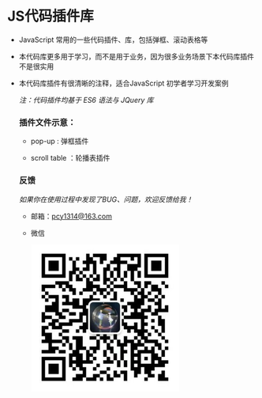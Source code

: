 # JS代码插件库

* JavaScript 常用的一些代码插件、库，包括弹框、滚动表格等 

* 本代码库更多用于学习，而不是用于业务，因为很多业务场景下本代码库插件不是很实用

* 本代码库插件有很清晰的注释，适合JavaScript 初学者学习开发案例

  *注：代码插件均基于 ES6 语法与 JQuery 库*

  

  ### 插件文件示意：

  * pop-up : 弹框插件
  
  * scroll table ：轮播表插件  
  
    
  
  
  ### 反馈
  
  *如果你在使用过程中发现了BUG、问题，欢迎反馈给我！*
  
  * 邮箱：pcy1314@163.com
  
  * 微信
  
    ![images](./images/weixin.jpg)
  
  
  
  

